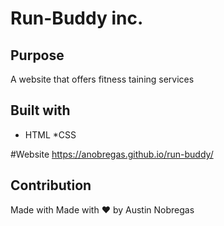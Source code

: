 # Run-Buddy inc.

## Purpose
A website that offers fitness taining services

## Built with 
* HTML
*CSS

#Website
https://anobregas.github.io/run-buddy/

## Contribution
Made with Made with ❤️ by Austin Nobregas
